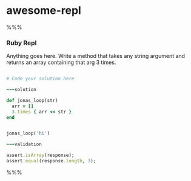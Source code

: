 # awesome-repl

%%%

### Ruby Repl

Anything goes here.  Write a method that takes any string argument and returns an array containing that arg 3 times.

~~~ruby

# Code your solution here

~~~solution

def jonas_loop(str)
  arr = []
  3.times { arr << str }
end


jonas_loop('hi')

~~~validation

assert.isArray(response);
assert.equal(response.length, 3);

~~~

%%%
